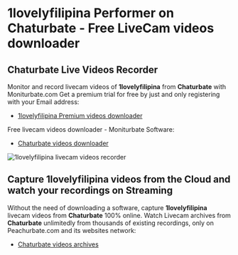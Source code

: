 # 1lovelyfilipina Performer on Chaturbate - Free LiveCam videos downloader

## Chaturbate Live Videos Recorder

Monitor and record livecam videos of **1lovelyfilipina** from **Chaturbate** with Moniturbate.com
Get a premium trial for free by just and only registering with your Email address:
* [1lovelyfilipina Premium videos downloader](https://moniturbate.com/request-demo-licence-key.html)

Free livecam videos downloader - Moniturbate Software:
* [Chaturbate videos downloader](https://moniturbate.com/moniturbate-download-software.html)

![1lovelyfilipina livecam videos recorder](https://peachurnet.com/templates/moniturbate-software.png)


## Capture 1lovelyfilipina videos from the Cloud and watch your recordings on Streaming

Without the need of downloading a software, capture **1lovelyfilipina** livecam videos from **Chaturbate** 100% online.
Watch Livecam archives from **Chaturbate** unlimitedly from thousands of existing recordings, only on Peachurbate.com and its websites network:
* [Chaturbate videos archives](https://peachurnet.com/)